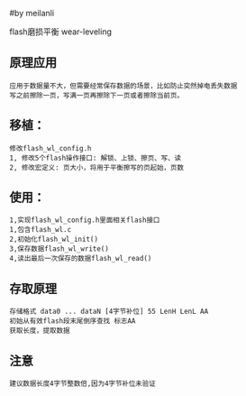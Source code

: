 #by meilanli

flash磨损平衡 wear-leveling

## 原理应用
	
	应用于数据量不大，但需要经常保存数据的场景，比如防止突然掉电丢失数据
	写之前擦除一页，写满一页再擦除下一页或者擦除当前页。
## 移植：
	修改flash_wl_config.h
	1, 修改5个flash操作接口: 解锁、上锁、擦页、写、读
	2, 修改宏定义: 页大小，将用于平衡擦写的页起始，页数
	
## 使用：
	1,实现flash_wl_config.h里面相关flash接口
	1,包含flash_wl.c
	2,初始化flash_wl_init()
	3,保存数据flash_wl_write()
	4,读出最后一次保存的数据flash_wl_read()

## 存取原理
	存储格式 data0 ... dataN [4字节补位] 55 LenH LenL AA
	初始从有效flash段末尾倒序查找 标志AA
	获取长度，提取数据
	
##	注意
	建议数据长度4字节整数倍,因为4字节补位未验证
